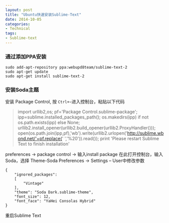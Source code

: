 ```yaml
---
layout: post
title: "Ubuntu快速安装Sublime-Text"
date: 2014-10-05
categories:
- Technical
tags:
- Sublime-text
---
```



### 通过添加PPA安装
```
sudo add-apt-repository ppa:webupd8team/sublime-text-2
sudo apt-get update
sudo apt-get install sublime-text-2
```

<!-- more -->

### 安装Soda主题
安装 Package Control, 按 `Ctrl+~`进入控制台，粘贴以下代码
> import urllib2,os; pf='Package Control.sublime-package'; ipp=sublime.installed_packages_path(); os.makedirs(ipp) if not os.path.exists(ipp) else None; urllib2.install_opener(urllib2.build_opener(urllib2.ProxyHandler())); open(os.path.join(ipp,pf),'wb').write(urllib2.urlopen('http://sublime.wbond.net/'+pf.replace(' ','%20')).read()); print 'Please restart Sublime Text to finish installation'

preferences -> package control -> 输入install package
在此打开控制台，输入Soda，选择 Theme-Soda
Preferences -> Settings – User中修改参数
```
{
    "ignored_packages":
    [
        "Vintage"
    ],
    "theme": "Soda Dark.sublime-theme",
    "font_size": 12,
    "font_face": "YaHei Consolas Hybrid"
}
```
重启Sublime Text


